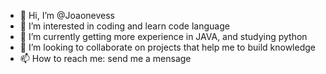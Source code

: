 - 👋 Hi, I’m @Joaonevess
- 👀 I’m interested in coding and learn code language
- 🌱 I’m currently getting more experience in JAVA, and studying python
- 💞️ I’m looking to collaborate on projects that help me to build knowledge
- 📫 How to reach me: send me a mensage

<!---
Johnn404/Johnn404 is a ✨ special ✨ repository because its `README.md` (this file) appears on your GitHub profile.
You can click the Preview link to take a look at your changes.
--->

